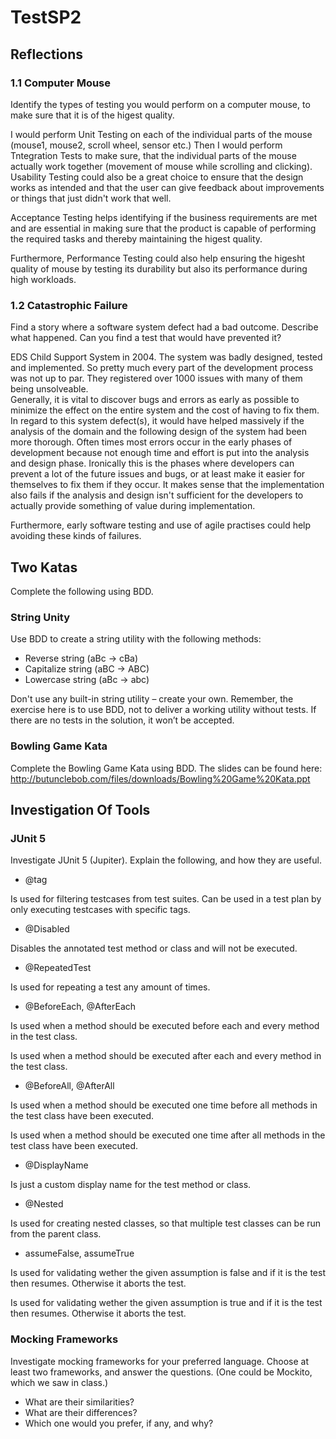 # TestSP2

## Reflections

### 1.1 Computer Mouse  
Identify the types of testing you would perform on a computer mouse, to make sure that it is of the higest quality.  

I would perform Unit Testing on each of the individual parts of the mouse (mouse1, mouse2, scroll wheel, sensor etc.) Then I would perform Tntegration Tests to make sure, that the individual parts of the mouse actually work together (movement of mouse while scrolling and clicking).  
Usability Testing could also be a great choice to ensure that the design works as intended and that the user can give feedback about improvements or things that just didn't work that well.  

Acceptance Testing helps identifying if the business requirements are met and are essential in making sure that the product is capable of performing the required tasks and thereby maintaining the higest quality.  

Furthermore, Performance Testing could also help ensuring the higesht quality of mouse by testing its durability but also its performance during high workloads. 

### 1.2 Catastrophic Failure  
Find a story where a software system defect had a bad outcome. Describe what happened. Can you find a test that would have prevented it?  

EDS Child Support System in 2004. The system was badly designed, tested and implemented. So pretty much every part of the development process was not up to par. They registered over 1000 issues with many of them being unsolveable.  
Generally, it is vital to discover bugs and errors as early as possible to minimize the effect on the entire system and the cost of having to fix them. In regard to this system defect(s), it would have helped massively if the analysis of the domain and the following design of the system had been more thorough. Often times most errors occur in the early phases of development because not enough time and effort is put into the analysis and design phase. Ironically this is the phases where developers can prevent a lot of the future issues and bugs, or at least make it easier for themselves to fix them if they occur. It makes sense that the implementation also fails if the analysis and design isn't sufficient for the developers to actually provide something of value during implementation.

Furthermore, early software testing and use of agile practises could help avoiding these kinds of failures. 

## Two Katas  
Complete the following using BDD.  

### String Unity  
Use BDD to create a string utility with the following methods:  
* Reverse string (aBc -> cBa)
* Capitalize string (aBC -> ABC)
* Lowercase string (aBc -> abc)

Don't use any built-in string utility – create your own. Remember, the exercise here is to
use BDD, not to deliver a working utility without tests. If there are no tests in the
solution, it won’t be accepted.  

### Bowling Game Kata  
Complete the Bowling Game Kata using BDD. The slides can be found here:  
http://butunclebob.com/files/downloads/Bowling%20Game%20Kata.ppt  

## Investigation Of Tools  

### JUnit 5  
Investigate JUnit 5 (Jupiter). Explain the following, and how they are useful.  
* @tag

Is used for filtering testcases from test suites. Can be used in a test plan by only executing testcases with specific tags.  

* @Disabled

Disables the annotated test method or class and will not be executed.  

* @RepeatedTest

Is used for repeating a test any amount of times.  

* @BeforeEach, @AfterEach

Is used when a method should be executed before each and every method in the test class.  

Is used when a method should be executed after each and every method in the test class.

* @BeforeAll, @AfterAll

Is used when a method should be executed one time before all methods in the test class have been executed.    

Is used when a method should be executed one time after all methods in the test class have been executed.  

* @DisplayName

Is just a custom display name for the test method or class.  


* @Nested

Is used for creating nested classes, so that multiple test classes can be run from the parent class.  

* assumeFalse, assumeTrue

Is used for validating wether the given assumption is false and if it is the test then resumes. Otherwise it aborts the test.  

Is used for validating wether the given assumption is true and if it is the test then resumes. Otherwise it aborts the test.

### Mocking Frameworks  
Investigate mocking frameworks for your preferred language. Choose at least two
frameworks, and answer the questions. (One could be Mockito, which we saw in class.)  
* What are their similarities?
* What are their differences?
* Which one would you prefer, if any, and why?
